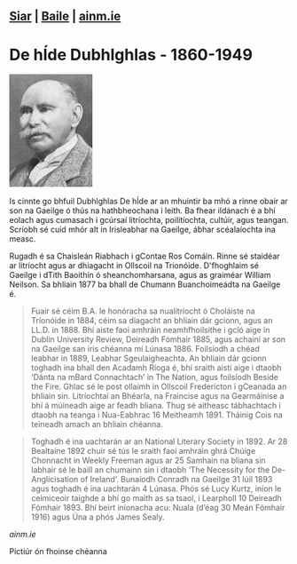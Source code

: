[Siar](/daoine.xml) | [Baile](/index.html) | [ainm.ie](https://www.ainm.ie/Bio.aspx?ID=421)
------------------
# De hÍde Dubhlghlas - 1860-1949

![](/pic/dehide.jpg)

Is cinnte go bhfuil Dubhlghlas De hÍde ar an mhuintir ba mhó a rinne obair ar son na Gaeilge ó thús na hathbheochana i leith. Ba fhear ildánach é a bhí eolach agus cumasach i gcúrsaí litríochta, poilitíochta, cultúir, agus teangan. Scríobh sé cuid mhór alt in Irisleabhar na Gaeilge, ábhar scéalaíochta ina measc.

Rugadh é sa Chaisleán Riabhach i gContae Ros Comáin. Rinne sé staidéar ar litríocht agus ar dhiagacht in Ollscoil na Trionóide. D'fhoghlaim sé Gaeilge i dTith Baoithín ó sheanchomharsana, agus as graiméar William Neilson. Sa bhliain 1877 ba bhall de Chumann Buanchoimeádta na Gaeilge é.

> Fuair sé céim B.A. le honóracha sa nualitríocht ó Choláiste na Tríonóide in 1884, céim sa diagacht an bhliain dár gcionn, agus an LL.D. in 1888. Bhí aiste faoi amhráin neamhfhoilsithe i gcló aige in Dublin University Review, Deireadh Fómhair 1885, agus achainí ar son na Gaeilge san iris chéanna mí Lúnasa 1886. Foilsíodh a chéad leabhar in 1889, Leabhar Sgeulaigheachta. An bhliain dár gcionn toghadh ina bhall den Acadamh Ríoga é, bhí sraith aistí aige i dtaobh ‘Dánta na mBard Connachtach’ in The Nation, agus foilsíodh Beside the Fire. Ghlac sé le post ollaimh in Ollscoil Fredericton i gCeanada an bhliain sin. Litríochtaí an Bhéarla, na Fraincise agus na Gearmáinise a bhí á múineadh aige ar feadh bliana. Thug sé aitheasc tábhachtach i dtaobh na teanga i Nua-Eabhrac 16 Meitheamh 1891. Tháinig Cois na teineadh amach an bhliain chéanna.

> Toghadh é ina uachtarán ar an National Literary Society in 1892. Ar 28 Bealtaine 1892 chuir sé tús le sraith faoi amhráin ghrá Chúige Chonnacht in Weekly Freeman agus ar 25 Samhain na bliana sin labhair sé le baill an chumainn sin i dtaobh ‘The Necessity for the De-Anglicisation of Ireland’. Bunaíodh Conradh na Gaeilge 31 Iúil 1893 agus toghadh é ina uachtarán 4 Lúnasa. Phós sé Lucy Kurtz, iníon le ceimiceoir taighde a bhí go maith as sa tsaol, i Learpholl 10 Deireadh Fómhair 1893. Bhí beirt iníonacha acu: Nuala (d’éag 30 Meán Fómhair 1916) agus Úna a phós James Sealy.

*ainm.ie*

Pictiúr ón fhoinse chéanna
